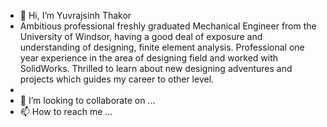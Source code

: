 - 👋 Hi, I’m Yuvrajsinh Thakor
- Ambitious professional freshly graduated Mechanical Engineer from the University of Windsor, having a good deal of exposure and understanding of designing, finite element analysis. Professional one year experience in the area of designing field and worked with SolidWorks. Thrilled to learn about new designing adventures and projects which guides my career to other level.  
- 
- 💞️ I’m looking to collaborate on ...
- 📫 How to reach me ...

<!---
thakoruv1432/thakoruv1432 is a ✨ special ✨ repository because its `README.md` (this file) appears on your GitHub profile.
You can click the Preview link to take a look at your changes.
--->
